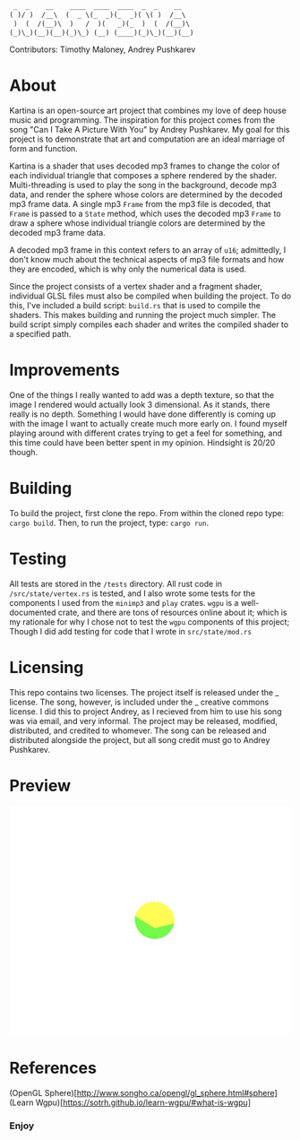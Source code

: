 ``` 
 _  _    __    ____  ____  ____  _  _    __   
( )/ )  /__\  (  _ \(_  _)(_  _)( \( )  /__\  
 )  (  /(__)\  )   /  )(   _)(_  )  (  /(__)\ 
(_)\_)(__)(__)(_)\_) (__) (____)(_)\_)(__)(__)

```

Contributors: Timothy Maloney, Andrey Pushkarev

# About
Kartina is an open-source art project that combines my love of deep house music and programming. 
The inspiration for this project comes from the song "Can I Take A Picture With You" by Andrey Pushkarev. 
My goal for this project is to demonstrate that art and computation are an ideal marriage of form and function.

Kartina is a shader that uses decoded mp3 frames to change the color of each individual triangle that composes a sphere rendered by the shader. 
Multi-threading is used to play the song in the background, decode mp3 data, and render the sphere whose colors are determined by the decoded mp3 frame data. 
A single mp3 `Frame` from the mp3 file is decoded, that `Frame` is passed to a `State` method, which uses the decoded mp3 `Frame` to draw 
a sphere whose individual triangle colors are determined by the decoded mp3 frame data.

A decoded mp3 frame in this context refers to an array of `u16`; admittedly, I don't know much about the technical aspects of mp3 file formats and how they 
are encoded, which is why only the numerical data is used.

Since the project consists of a vertex shader and a fragment shader, individual GLSL files must also be compiled when building the project. 
To do this, I've included a build script: `build.rs` that is used to compile the shaders. This makes building and running the project much simpler.
The build script simply compiles each shader and writes the compiled shader to a specified path.

# Improvements
One of the things I really wanted to add was a depth texture, so that the image I rendered would actually look 3 dimensional. As it stands, there really is no depth. 
Something I would have done differently is coming up with the image I want to actually create much more early on. I found myself playing around with different crates
trying to get a feel for something, and this time could have been better spent in my opinion. Hindsight is 20/20 though.

# Building
To build the project, first clone the repo. From within the cloned repo type: `cargo build`. Then, to run the project, type: `cargo run`.

# Testing
All tests are stored in the `/tests` directory. All rust code in `/src/state/vertex.rs` is tested, and I also wrote some tests for the components I used
from the `minimp3` and `play` crates. `wgpu` is a well-documented crate, and there are tons of resources online about it; which is my rationale for why I chose not to test
the `wgpu` components of this project; Though I did add testing for code that I wrote in `src/state/mod.rs`

# Licensing
This repo contains two licenses. The project itself is released under the _ license. The song, however, is included under the _ creative commons license. I did this to
project Andrey, as I recieved from him to use his song was via email, and very informal. The project may be released, modified, distributed, and credited to whomever. 
The song can be released and distributed alongside the project, but all song credit must go to Andrey Pushkarev.

# Preview

![Alt text](./kartina-screenshot.jpg?raw=true "Kartina")

# References
(OpenGL Sphere)[http://www.songho.ca/opengl/gl_sphere.html#sphere]
(Learn Wgpu)[https://sotrh.github.io/learn-wgpu/#what-is-wgpu]

### Enjoy
